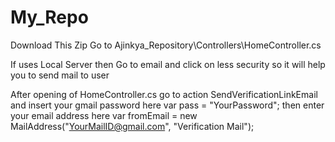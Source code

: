 # My_Repo
Download This Zip 
Go to Ajinkya_Repository\Controllers\HomeController.cs

If uses Local Server then Go to email and click on less security so it will help you to send mail to user 

After opening of HomeController.cs go to action SendVerificationLinkEmail and insert your gmail password here var pass = "YourPassword";
then enter your email address here var fromEmail = new MailAddress("YourMailID@gmail.com", "Verification Mail");

